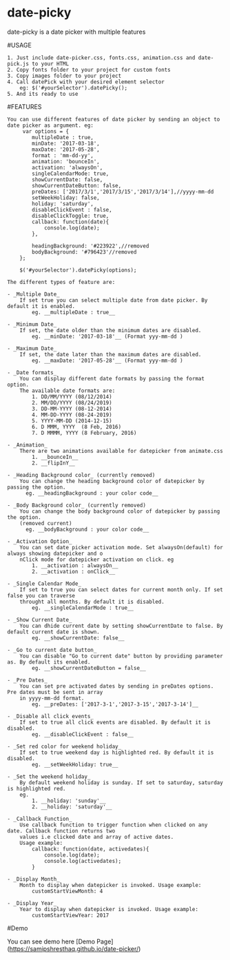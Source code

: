 # date-picky
date-picky is a date picker with multiple features

#USAGE

	1. Just include date-picker.css, fonts.css, animation.css and date-pick.js to your HTML
	2. Copy fonts folder to your project for custom fonts
	3. Copy images folder to your project
	4. Call datePick with your desired element selector
		eg: $('#yourSelector').datePicky();
	5. And its ready to use

#FEATURES
	
	You can use different features of date picker by sending an object to date picker as argument. eg:
		 var options = {
			multipleDate : true,
			minDate: '2017-03-18',
			maxDate: '2017-05-28',
			format : 'mm-dd-yy',
			animation: 'bounceIn',
            activation: 'alwaysOn',
            singleCalendarMode: true,
            showCurrentDate: false,
            showCurrentDateButton: false,
            preDates: ['2017/3/1','2017/3/15','2017/3/14'],//yyyy-mm-dd
            setWeekHoliday: false,
            holiday: 'saturday',
            disableClickEvent : false,
            disableClickToggle: true,
            callback: function(date){
                console.log(date);
            },
            
			headingBackground: '#223922',//removed
			bodyBackground: '#796423'//removed
		};
        
		$('#yourSelector').datePicky(options);
	
	The different types of feature are:
	
	- _Multiple Date_  
		If set true you can select multiple date from date picker. By default it is enabled. 
            eg. __multipleDate : true__
	
	- _Minimum Date_ 
		If set, the date older than the minimum dates are disabled.
            eg. __minDate: '2017-03-18'__ (Format yyy-mm-dd )
	
	- _Maximum Date_ 
		If set, the date later than the maximum dates are disabled.
            eg. __maxDate: '2017-05-28'__ (Format yyy-mm-dd )
	
	- _Date formats_
		You can display different date formats by passing the format option. 
		The available date formats are:
			1. DD/MM/YYYY (08/12/2014) 
			2. MM/DD/YYYY (08/24/2019) 
			3. DD-MM-YYYY (08-12-2014) 
			4. MM-DD-YYYY (08-24-2019) 
			5. YYYY-MM-DD (2014-12-15)
			6. D MMM, YYYY  (8 Feb, 2016)
			7. D MMMM, YYYY (8 February, 2016)
	
	- _Animation_ 
		There are two animations available for datepicker from animate.css
			1. __bounceIn__
			2. __flipInY__
	
	- _Heading Background color_ (currently removed)
		You can change the heading background color of datepicker by passing the option. 
		  eg. __headingBackground : your color code__
	
	- _Body Background color_ (currently removed)
		You can change the body background color of datepicker by passing the option.
        (removed current) 
		  eg. __bodyBackground : your color code__
        
    - _Activation Option_
        You can set date picker activation mode. Set alwaysOn(default) for always showing datepicker and o
        nClick mode for datepicker activation on click. eg
            1. __activation : alwaysOn__
            2. __activation : onClick__
    
    - _Single Calendar Mode_
        If set to true you can select dates for current month only. If set false you can traverse 
        throught all months. By default it is disabled. 
            eg. __singleCalendarMode : true__
            
    - _Show Current Date_
        You can dhide current date by setting showCurrentDate to false. By default current date is shown.
            eg. __showCurrentDate: false__
    
    - _Go to current date button_
        You can disable "Go to current date" button by providing parameter as. By default its enabled.
            eg. __showCurrentDateButton = false__
    
    - _Pre Dates_
        You can set pre activated dates by sending in preDates options. Pre dates must be sent in array 
        in yyyy-mm-dd format.
            eg. __preDates: ['2017-3-1','2017-3-15','2017-3-14']__
            
    - _Disable all click events_
        If set to true all click events are disabled. By default it is disabled.
            eg. __disableClickEvent : false__
    
    - _Set red color for weekend holiday_
        If set to true weekend day is highlighted red. By default it is disabled.
            eg. __setWeekHoliday: true__
            
    - _Set the weekend holiday_
        By default weekend holiday is sunday. If set to saturday, saturday is highlighted red.
        eg.
            1. __holiday: 'sunday'__
            2. __holiday: 'saturday'__
            
    - _Callback Function_
        Use callback function to trigger function when clicked on any date. Callback function returns two 
        values i.e clicked date and array of active dates.
        Usage example:
            callback: function(date, activedates){
                console.log(date);
                console.log(activedates);
            }
            
    - _Display Month_
        Month to display when datepicker is invoked. Usage example:
            customStartViewMonth: 4
            
    - _Display Year_
        Year to display when datepicker is invoked. Usage example:
            customStartViewYear: 2017
    
#Demo

You can see demo here
[Demo Page] (https://samipshresthaq.github.io/date-picker/)
